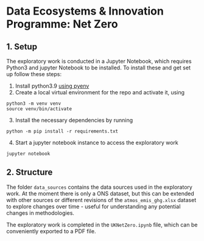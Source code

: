 # Data Ecosystems & Innovation Programme: Net Zero

## 1. Setup
The exploratory work is conducted in a Jupyter Notebook, which requires Python3 and jupyter Notebook to be installed. To install these and get set up follow these steps:

1. Install python3.9 [using pyenv](https://github.com/pyenv/pyenv)
2.  Create a local virtual environment for the repo and activate it, using
```
python3 -m venv venv
source venv/bin/activate
```
3. Install the necessary dependencies by running
```
python -m pip install -r requirements.txt
```
4. Start a jupyter notebook instance to access the exploratory work
```
jupyter notebook
```

## 2. Structure
The folder `data_sources` contains the data sources used in the exploratory work. At the moment there is only a ONS dataset, but this can be extended with other sources or different revisions of the `atmos_emis_ghg.xlsx` dataset to explore changes over time - useful for understanding any potential changes in methodologies.

The exploratory work is completed in the `UKNetZero.ipynb` file, which can be conveniently exported to a PDF file.